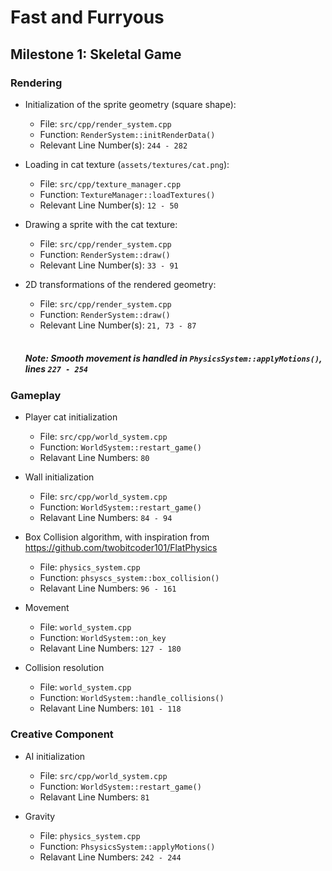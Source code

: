 # Fast and Furryous

## Milestone 1: Skeletal Game

### Rendering

  - Initialization of the sprite geometry (square shape):
    - File: `src/cpp/render_system.cpp`
    - Function:  `RenderSystem::initRenderData()`
    - Relevant Line Number(s): `244 - 282`
    
  - Loading in cat texture (`assets/textures/cat.png`):
    - File: `src/cpp/texture_manager.cpp`
    - Function:  `TextureManager::loadTextures()`
    - Relevant Line Number(s): `12 - 50`

  - Drawing a sprite with the cat texture:
    - File: `src/cpp/render_system.cpp`
    - Function:  `RenderSystem::draw()`
    - Relevant Line Number(s): `33 - 91`

  - 2D transformations of the rendered geometry:
    - File: `src/cpp/render_system.cpp`
    - Function:  `RenderSystem::draw()`
    - Relevant Line Number(s): `21, 73 - 87`<br><br>
    ##### Note: Smooth movement is handled in `PhysicsSystem::applyMotions()`, lines `227 - 254`
    
### Gameplay

  - Player cat initialization
    - File: `src/cpp/world_system.cpp`
    - Function: `WorldSystem::restart_game()`
    - Relavant Line Numbers: `80`
  
  - Wall initialization
    - File: `src/cpp/world_system.cpp`
    - Function: `WorldSystem::restart_game()`
    - Relavant Line Numbers: `84 - 94`

  - Box Collision algorithm, with inspiration from https://github.com/twobitcoder101/FlatPhysics
    - File: `physics_system.cpp`
    - Function: `phsyscs_system::box_collision()`
    - Relavant Line Numbers: `96 - 161`
  
  - Movement
    - File: `world_system.cpp`
    - Function: `WorldSystem::on_key`
    - Relavant Line Numbers: `127 - 180`
  
  - Collision resolution
    - File: `world_system.cpp`
    - Function: `WorldSystem::handle_collisions()`
    - Relavant Line Numbers: `101 - 118`
    
    
### Creative Component

  - AI initialization
    - File: `src/cpp/world_system.cpp`
    - Function: `WorldSystem::restart_game()`
    - Relavant Line Numbers: `81`

  - Gravity
    - File: `physics_system.cpp`
    - Function: `PhsysicsSystem::applyMotions()`
    - Relavant Line Numbers: `242 - 244`
